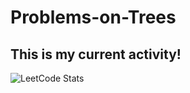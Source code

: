 # Problems-on-Trees
## This is my current activity!
![LeetCode Stats](https://leetcard.jacoblin.cool/5xn?theme=transparent&font=Bubblegum%20Sans&ext=activity)
